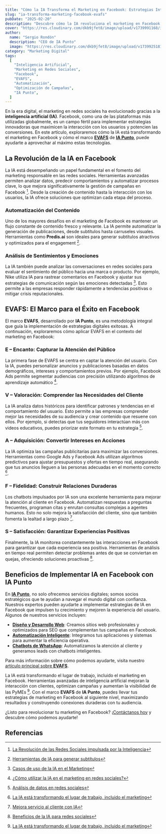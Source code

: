 ```yaml
---
title: "Cómo la IA Transforma el Marketing en Facebook: Estrategias Inteligentes con EVAFS"
slug: "ia-transforma-marketing-facebook-evafs"
pubDate: "2025-02-20"
description: "Descubre cómo la IA revoluciona el marketing en Facebook. Con EVAFS de IA Punto, optimiza campañas, mejora la interacción y aumenta conversiones."
cover: "https://res.cloudinary.com/dkb9jfet8/image/upload/v1739991168/ia-en-facebook_dudhsa.png"
author:
  name: "Sergio Rondón"
  description: "CEO de IA Punto"
  image: "https://res.cloudinary.com/dkb9jfet8/image/upload/v1739925181/sergio_gdcaeh.png"
category: "Marketing Digital"
tags:
  [
    "Inteligencia Artificial",
    "Marketing en Redes Sociales",
    "Facebook",
    "EVAFS",
    "Automatización",
    "Optimización de Campañas",
    "IA Punto",
  ]
---
```


En la era digital, el marketing en redes sociales ha evolucionado gracias a la **inteligencia artificial (IA)**. Facebook, como una de las plataformas más utilizadas globalmente, es un campo fértil para implementar estrategias innovadoras que maximicen la interacción con los usuarios y potencien las conversiones. En este artículo, exploraremos cómo la IA está transformando el marketing en Facebook y cómo el marco [**EVAFS**](/blog/evafs-marco-ia-punto-experiencias-digitales-sobresalientes) de [**IA Punto**](/), puede ayudarte a aprovechar al máximo estas tecnologías.

## La Revolución de la IA en Facebook

La IA está desempeñando un papel fundamental en el fomento del marketing responsable en las redes sociales. Herramientas avanzadas permiten analizar datos, predecir comportamientos y automatizar procesos clave, lo que mejora significativamente la gestión de campañas en Facebook [^2]. Desde la creación de contenido hasta la interacción con los usuarios, la IA ofrece soluciones que optimizan cada etapa del proceso.

### Automatización del Contenido

Uno de los mayores desafíos en el marketing de Facebook es mantener un flujo constante de contenido fresco y relevante. La IA permite automatizar la generación de publicaciones, desde subtítulos hasta carruseles visuales. Herramientas como **Predis.ai** son ideales para generar subtítulos atractivos y optimizados para el engagement [^7].

<!-- ![Imagen sugerida: Una captura de pantalla de una herramienta de IA generando subtítulos para una publicación de Facebook.](/assets/images/ia-generacion-contenido.jpg) -->

### Análisis de Sentimientos y Emociones

La IA también puede analizar las conversaciones en redes sociales para evaluar el sentimiento del público hacia una marca o producto. Por ejemplo, Nike utiliza IA para rastrear comentarios en Facebook y ajustar sus estrategias de comunicación según las emociones detectadas [^6]. Esto permite a las empresas responder rápidamente a tendencias positivas o mitigar crisis reputacionales.

## EVAFS: El Marco para el Éxito en Facebook

El marco **EVAFS**, desarrollado por **IA Punto**, es una metodología integral que guía la implementación de estrategias digitales exitosas. A continuación, exploraremos cómo aplicar EVAFS en el contexto del marketing en Facebook:

### E – Encanto: Capturar la Atención del Público

La primera fase de EVAFS se centra en captar la atención del usuario. Con la IA, puedes personalizar anuncios y publicaciones basadas en datos demográficos, intereses y comportamientos previos. Por ejemplo, Facebook Ads permite segmentar audiencias con precisión utilizando algoritmos de aprendizaje automático [^5].

<!-- ![Imagen sugerida: Un gráfico que muestra cómo la IA segmenta audiencias en Facebook Ads.](/assets/images/ia-segmentacion-audiencias.jpg) -->

### V – Valoración: Comprender las Necesidades del Cliente

La IA analiza datos históricos para identificar patrones y tendencias en el comportamiento del usuario. Esto permite a las empresas comprender mejor las necesidades de su audiencia y crear contenido que resuene con ellos. Por ejemplo, si detectas que tus seguidores interactúan más con videos educativos, puedes priorizar este formato en tu estrategia [^9].

### A – Adquisición: Convertir Intereses en Acciones

La IA optimiza las campañas publicitarias para maximizar las conversiones. Herramientas como Google Ads y Facebook Ads utilizan algoritmos predictivos para ajustar presupuestos y ofertas en tiempo real, asegurando que tus anuncios lleguen a las personas adecuadas en el momento correcto [^1].

### F – Fidelidad: Construir Relaciones Duraderas

Los chatbots impulsados por IA son una excelente herramienta para mejorar la atención al cliente en Facebook. Automatizan respuestas a preguntas frecuentes, programan citas y enrutan consultas complejas a agentes humanos. Esto no solo mejora la satisfacción del cliente, sino que también fomenta la lealtad a largo plazo [^8].

<!-- ![Imagen sugerida: Un chatbot interactuando con un usuario en Facebook Messenger.](/assets/images/chatbot-facebook-messenger.jpg) -->

### S – Satisfacción: Garantizar Experiencias Positivas

Finalmente, la IA monitorea constantemente las interacciones en Facebook para garantizar que cada experiencia sea positiva. Herramientas de análisis en tiempo real permiten detectar problemas antes de que se conviertan en quejas, ofreciendo soluciones proactivas [^4].

## Beneficios de Implementar IA en Facebook con IA Punto

En [**IA Punto**](/), no solo ofrecemos servicios digitales; somos socios estratégicos que te ayudan a navegar el mundo digital con confianza. Nuestros expertos pueden ayudarte a implementar estrategias de IA en Facebook que impulsen tu crecimiento y mejoren la experiencia del usuario. Algunos de nuestros servicios incluyen:

- [**Diseño y Desarrollo Web**](/servicios/diseno-desarrollo-web): Creamos sitios web profesionales y optimizados para SEO que complementan tus campañas en Facebook.
- [**Automatización Inteligente**](/servicios/automatizacion-inteligente): Integramos tus aplicaciones y sistemas para aumentar la eficiencia operativa.
- [**Chatbots de WhatsApp**](/servicios/chatbots-whatsapp): Automatizamos la atención al cliente y generamos leads con chatbots inteligentes.

Para más información sobre cómo podemos ayudarte, visita nuestro [artículo principal sobre **EVAFS**](/blog/evafs-marco-ia-punto-experiencias-digitales-sobresalientes).

La IA está transformando el lugar de trabajo, incluido el marketing en Facebook. Herramientas avanzadas de inteligencia artificial mejoran la interacción con clientes, optimizan campañas y aumentan la visibilidad de las PyMEs [^1]. Con el marco **EVAFS** de **IA Punto**, puedes llevar tus estrategias de marketing en Facebook al siguiente nivel, maximizando resultados y construyendo conexiones duraderas con tu audiencia.

¿Listo para revolucionar tu marketing en Facebook? ¡[Contáctanos hoy](/contacto) y descubre cómo podemos ayudarte!

## Referencias

[^1]: [La IA está transformando el lugar de trabajo, incluido el marketing](https://www.entrepreneur.com/es/marketing/la-ia-esta-transformando-el-lugar-de-trabajo-incluido-el/487200)

[^2]: [La Revolución de las Redes Sociales impulsada por la Inteligencia](https://www.puromarketing.com/126/213373/revolucion-redes-sociales-impulsada-inteligencia-artificial-transformando-marketing-experiencia-usuario)

[^4]: [Beneficios de la IA para redes sociales](https://dossetenta.com/beneficios-de-la-inteligencia-artificial-en-marketing/)

[^5]: [¿Cómo utilizar la IA en el marketing en redes sociales?](https://predis.ai/es/recursos/IA-en-el-marketing-de-redes-sociales/)

[^6]: [Casos de uso de la IA en el Marketing](https://www.mylexy.co/blog/posts/10-casos-de-uso-de-la-ia-en-el-marketing-que-estan-revolucionando-la-industria)

[^7]: [Herramientas de IA para generar subtítulos](https://clickup.com/es-ES/blog/157306/herramientas-de-ia-para-subtitulos)

[^8]: [Mejora servicio al cliente con IA](https://www.datacamp.com/es/blog/ai-in-customer-service)

[^9]: [Análisis de datos en redes sociales](https://www.ibm.com/mx-es/topics/social-media-analytics)
